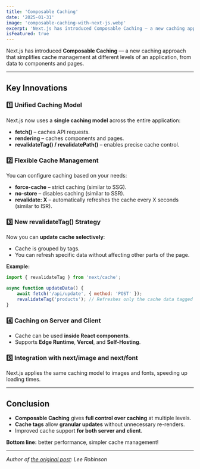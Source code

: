 ```yaml
---
title: 'Composable Caching'
date: '2025-01-31'
image: 'composable-caching-with-next-js.webp'
excerpt: 'Next.js has introduced Composable Caching — a new caching approach that simplifies cache management at different levels of an application, from data to components and pages.'
isFeatured: true
---
```


Next.js has introduced **Composable Caching** — a new caching approach that simplifies cache management at different levels of an application, from data to components and pages.

---

## **Key Innovations**

### 1️⃣ **Unified Caching Model**

Next.js now uses a **single caching model** across the entire application:

- **fetch()** – caches API requests.
- **rendering** – caches components and pages.
- **revalidateTag() / revalidatePath()** – enables precise cache control.

### 2️⃣ **Flexible Cache Management**

You can configure caching based on your needs:

- **force-cache** – strict caching (similar to SSG).
- **no-store** – disables caching (similar to SSR).
- **revalidate: X** – automatically refreshes the cache every X seconds (similar to ISR).

### 3️⃣ **New revalidateTag() Strategy**

Now you can **update cache selectively**:

- Cache is grouped by tags.
- You can refresh specific data without affecting other parts of the page.

**Example:**

```js
import { revalidateTag } from 'next/cache';

async function updateData() {
    await fetch('/api/update', { method: 'POST' });
    revalidateTag('products'); // Refreshes only the cache data tagged as "products"
}
```

### 4️⃣ **Caching on Server and Client**

- Cache can be used **inside React components**.
- Supports **Edge Runtime**, **Vercel**, and **Self-Hosting**.

### 5️⃣ **Integration with next/image and next/font**

Next.js applies the same caching model to images and fonts, speeding up loading times.

---

## **Conclusion**

- **Composable Caching** gives **full control over caching** at multiple levels.
- **Cache tags** allow **granular updates** without unnecessary re-renders.
- Improved cache support **for both server and client**.

**Bottom line:** better performance, simpler cache management!

---

_Author of [the original post](https://nextjs.org/blog/composable-caching): Lee Robinson_
